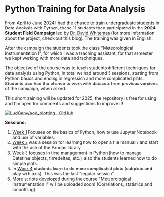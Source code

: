 # Python Training for Data Analysis  

From April to June 2024 I had the chance to train undergraduate students in Data Analysis with Python, these 11 students then participated in the **2024 Student Field Campaign** led by [Dr. David Whiteman](https://profiles.howard.edu/david-whiteman) (for more information about the project, check out this blog). The training was given in English.

After the campaign the students took the class "Meteorological Instrumentation I", for which I was a teaching assistant, for that semester we kept working with more data and techniques.

The objective of the course was to teach students different techniques for data analysis using Python, in total we had around 5 sessions, starting from Python basics and ending in regression and more complicated plots. Students also had the chance to work with datasets from previous versions of the campaign, when asked.

This short training will be updated for 2025, the repository is free for using and I'm open for comments and suggestions to improve it!

[![LudCano/aod_plotting - GitHub](https://gh-card.dev/repos/LudCano/aod_plotting.svg)](https://github.com/LudCano/aod_plotting)

**Sessions:**

 1. [Week 1](https://github.com/LudCano/LFA-python-short-course/blob/main/Week1.ipynb) Focuses on the basics of Python, how to use Jupyter Notebook and use of variables.
 2. [Week 2](https://github.com/LudCano/LFA-python-short-course/blob/main/Week2.ipynb) was a session for learning how to open a file manually and start with the use of the Pandas library.
 3. [Week 3](https://github.com/LudCano/LFA-python-short-course/blob/main/Week3.ipynb) focuses in time management in Python (how to manage Datetime objects, timedeltas, etc.), also the students learned how to do simple plots.
 4. In [Week 4](https://github.com/LudCano/LFA-python-short-course/blob/main/Week4.ipynb) students learn to do more complicated plots (subplots and play with axis). This was the last "regular session".
 5. More scripts developed during the course "Meteorological Instrumentation I" will be uploaded soon! (Correlations, statistics and smoothing).
